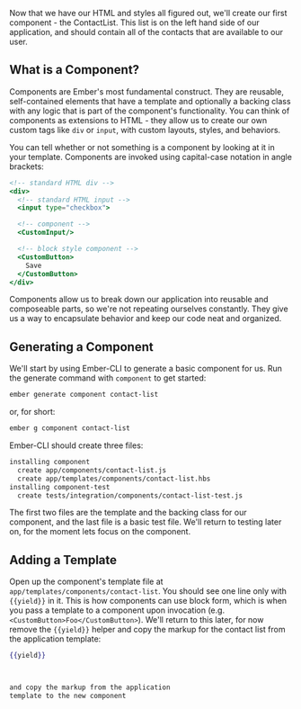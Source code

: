 Now that we have our HTML and styles all figured out, we'll create our first
component - the ContactList. This list is on the left hand side of our
application, and should contain all of the contacts that are available to our
user.

## What is a Component?

Components are Ember's most fundamental construct. They are reusable,
self-contained elements that have a template and optionally a backing class
with any logic that is part of the component's functionality. You can think of
components as extensions to HTML - they allow us to create our own custom tags
like `div` or `input`, with custom layouts, styles, and behaviors.

You can tell whether or not something is a component by looking at it in your
template. Components are invoked using capital-case notation in angle brackets:

```handlebars
<!-- standard HTML div -->
<div>
  <!-- standard HTML input -->
  <input type="checkbox">

  <!-- component -->
  <CustomInput/>

  <!-- block style component -->
  <CustomButton>
    Save
  </CustomButton>
</div>
```

Components allow us to break down our application into reusable and composeable
parts, so we're not repeating ourselves constantly. They give us a way to
encapsulate behavior and keep our code neat and organized.

## Generating a Component

We'll start by using Ember-CLI to generate a basic component for us. Run the
generate command with `component` to get started:

```sh
ember generate component contact-list
```

or, for short:

```sh
ember g component contact-list
```

Ember-CLI should create three files:

```sh
installing component
  create app/components/contact-list.js
  create app/templates/components/contact-list.hbs
installing component-test
  create tests/integration/components/contact-list-test.js
```

The first two files are the template and the backing class for our component,
and the last file is a basic test file. We'll return to testing later on, for
the moment lets focus on the component.

## Adding a Template

Open up the component's template file at `app/templates/components/contact-list`.
You should see one line only with `{{yield}}` in it. This is how components can
use block form, which is when you pass a template to a component upon invocation
(e.g. `<CustomButton>Foo</CustomButton>`). We'll return to this later, for now
remove the `{{yield}}` helper and copy the markup for the contact list from the
application template:

```handlebars {data-filename="app/templates/application.hbs"}
{{yield}}



and copy the markup from the application
template to the new component
